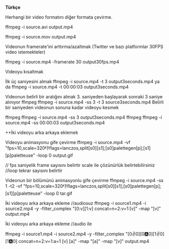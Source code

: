 <b>Türkçe</b>

Herhangi bir video formatını diğer formata çevirme. 

ffmpeg -i source.avi  output.mp4

ffmpeg -i source.mov output.mp4

Videonun framerate'ini arttırma/azaltmak (Twitter ve bazı platformlar 30FPS video istemekteler)

ffmpeg -i source.mp4 -framerate 30 output30fps.mp4

Videoyu kısaltmak

İlk üç saniyesini almak
ffmpeg -i source.mp4 -t 3 output3seconds.mp4
ya da 
ffmpeg -i source.mp4 -t 00:00:03 output3seconds.mp4

Videonun belirli bir aralığını almak
3. saniyeden başlayarak sonraki 3 saniye alınıyor
ffmpeg ffmpeg -i source.mp4 -ss 3 -t 3 source3seconds.mp4
Belirli bir saniyeden videonun sonuna kadar videoyu kesmek

ffmpeg ffmpeg -i source.mp4 -ss 3 output3seconds.mp4
ffmpeg ffmpeg -i source.mp4 -ss 00:00:03 output3seconds.mp4

++İki videoyu arka arkaya eklemek


Videoyu animasyonu gife çevirme
ffmpeg -i source.mp4 -vf "fps=10,scale=320:-1:flags=lanczos,split[s0][s1];[s0]palettegen[p];[s1][p]paletteuse" -loop 0 output.gif

// fps saniyelik frame sayısını belirtir scale ile çözünürlük belirtebilirsiniz
//loop tekrar sayısını belirtir

Videonun bir bölümünü animasyonlu gife çevirme
ffmpeg -i source.mp4 -ss 1 -t2 -vf "fps=10,scale=320:-1:flags=lanczos,split[s0][s1];[s0]palettegen[p];[s1][p]paletteuse" -loop 0 tar.gif

İki videoyu arka arkaya ekleme //audiosuz
ffmpeg -i source1.mp4 -i source2.mp4 -y -filter_complex "[0:v][1:v] concat=n=2:v=1:[v]" -map "[v]" output.mp4

İki videoyu arka arkaya ekleme //audio ile

ffmpeg -i source1.mp4 -i source2.mp4 -y  -filter_complex "[0:v:0][0:a:0][1:v:0][1:a:0] concat=n=2:v=1:a=1 [v] [a]" -map "[a]" -map "[v]" output.mp4

